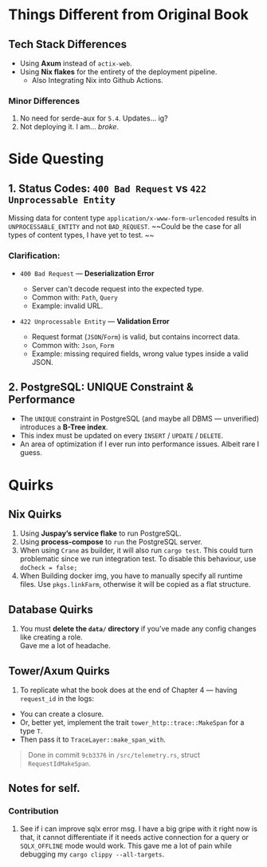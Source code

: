 # Things Different from Original Book

## Tech Stack Differences
- Using **Axum** instead of `actix-web`.
- Using **Nix flakes** for the entirety of the deployment pipeline.
  - Also Integrating Nix into Github Actions.

### Minor Differences
1. No need for serde-aux for `5.4`. Updates... ig?
1. Not deploying it. I am... *broke*.

# Side Questing

## 1. Status Codes: `400 Bad Request` vs `422 Unprocessable Entity`

Missing data for content type `application/x-www-form-urlencoded` results in `UNPROCESSABLE_ENTITY` and not `BAD_REQUEST`.
~~Could be the case for all types of content types, I have yet to test. ~~ 

### Clarification:

- `400 Bad Request` — **Deserialization Error**
  - Server can't decode request into the expected type.
  - Common with: `Path`, `Query`
  - Example: invalid URL.

- `422 Unprocessable Entity` — **Validation Error**
  - Request format (`JSON`/`Form`) is valid, but contains incorrect data.
  - Common with: `Json`, `Form`
  - Example: missing required fields, wrong value types inside a valid JSON.

## 2. PostgreSQL: UNIQUE Constraint & Performance

- The `UNIQUE` constraint in PostgreSQL (and maybe all DBMS — unverified) introduces a **B-Tree index**.
- This index must be updated on every `INSERT` / `UPDATE` / `DELETE`.
- An area of optimization if I ever run into performance issues. Albeit rare I guess.

# Quirks

## Nix Quirks

1. Using **Juspay’s service flake** to run PostgreSQL.
1. Using **process-compose** to `run` the PostgreSQL server.
1. When using `Crane` as builder, it will also run `cargo test`. This could turn problematic since we run integration test. To disable this behaviour, use `doCheck = false;`
1. When Building docker img, you have to manually specify all runtime files. Use `pkgs.linkFarm`, otherwise it will be copied as a flat structure.


## Database Quirks

1. You must **delete the `data/` directory** if you’ve made any config changes like creating a role.  
   Gave me a lot of headache.

## Tower/Axum Quirks

1. To replicate what the book does at the end of Chapter 4 — having `request_id` in the logs:
  - You can create a closure.
  - Or, better yet, implement the trait `tower_http::trace::MakeSpan` for a type `T`.
  - Then pass it to `TraceLayer::make_span_with`.
> Done in commit `9cb3376` in `/src/telemetry.rs`, struct `RequestIdMakeSpan`.


## Notes for self.

### Contribution
1. See if i can improve sqlx error msg. I have a big gripe with it right now is that, it cannot differentiate if it needs active connection for a query or `SQLX_OFFLINE` mode would work. This gave me a lot of pain while debugging my `cargo clippy --all-targets`.
